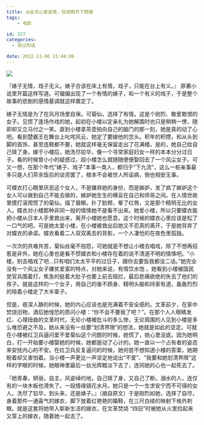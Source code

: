 ```yaml
---
title: 从此无心爱良夜，任他明月下西楼
tags:
	- 电影

id: 377
categories:
  - 说过的话

date: 2012-11-06 15:44:06
---
```


![](http://qiniu.102no.com/congci.jpg)

『婊子无情，戏子无义。婊子合该在床上有情，戏子，只能在台上有义。』
原著小说里开篇这样写道。可偏偏出现了一个有情的婊子，和一个有义的戏子，于是整个故事的悲剧的感情基调就这样奠定了。

婊子无情是为了在风月场里自保。可菊仙，选择了有情。这是个刚烈、敢爱敢恨的女子。见惯了逢场作戏的她，起初在小楼以定亲礼为她解围时也只是稍稍一愣，随即却又立马付之一笑。直到小楼拿茶壶拍向自己的脑门的那一刻，她是真的动了心吧。看到楚霸王在舞台上叱咤风云，她定了要嫁他的念头。积年的积攒，和从头到脚的首饰，甚至连鞋都不要，她就这样毫无保留走出了花满楼。是的，她自己给自己赎了身。嫁于小楼后，她洗尽铅华，像一个寻常家庭妇女一样的本本分分过日子。看的时候曾小小的疑惑过，段小楼怎么就随随便便娶回去了一个风尘女子。可又一想，在那个年代“婊子、戏子”本事一类人，都归于“下九流”，这么一桩亲事最多只是人们茶余饭后的谈资罢了，根本不会被世人所诟病，倒也相安无事。

可蝶衣打心眼里厌恶这个女人，不是嫌弃她的身份，而是嫉妒，发了疯了嫉妒这个女人可以做到自己不能去做的，嫉妒她生生的横亘在自己和师哥之间。在人情世故里摸打滚爬惯了的菊仙，描了眉眼，扑了脸颊，晕了红唇，又是那个精明无比的女人。蝶衣对小楼那种非同一般的情愫她不是看不出来。她爱小楼，所以只要蝶衣能把小楼从日本人手里救出来，离开小楼她也愿意。这个时候的蝶衣心里应该是松了一口气的吧。可是她太爱小楼，在小楼被救出后她又不忍真的离开，于是她背弃了对蝶衣的承诺。蝶衣看着二人双双离去的背影，一个人凄怆的在夜色里孤独。

一次次的共难共苦，菊仙丝毫不抱怨，可她就是不想让小楼去唱戏，除了不想再招惹是非外，她在心里也是看不惯蝶衣和小楼存在着的说不清道不明的情愫吧。“小楼，别去唱戏了吧…只有咱们太太平平的过日子，跟你去要饭我都没二话。”她完全没有一个风尘女子嫌贫爱富的特点，对她来说，有情饮水饱 。她看到小楼被国民党官兵围着打，焦急的挺着大肚子也要上前去阻拦，最后悲痛欲绝的失去了他们的孩子。就是这样的一个女子，用自己的奋不顾身、精明头脑和持家有道，轰轰烈烈的陪着小楼走了大半辈子。

但是，夜深人静的时候，她的内心应该也是充满着不安全感的。文革前夕，在家中焚烧旧物，酒后她惶恐的质问小楼：“你不会不要我了吧？”。在那个人人眼睛发红、心理扭曲的文革时代，无论小楼被批斗的多么惨，无论周围的人见到小楼是多么唯恐避之不及，她从来没有一丝要“划清界限”的想法，她就是如此的坚定。可就在小楼被红卫兵逼问爱不爱菊仙这个问题的时候，她慌了，她心里没底。因为她明白，打一开始要小楼娶她的时候，她都是动了心计的。她一直以一个占有者的姿态来安抚内心的不安。在红卫兵反复逼问的时候，她何尝不想知道小楼的答案，她期盼着却又害怕着。当小楼一声更比一声坚定地说出“不爱”、“我要和她划清界限”这样的字眼的时候，她眼神里最后一丝光辉黯淡下去了，连同她的心也一起死去了。

『她青春，妍丽，自主，风姿绰约地，自己赎了身，又自己了断。溺水的人，连仅有的一块木板也滑失了。一段情缘镜花水月。她只是一个一生求安宁而不可得的女人。洗尽了铅华，到头来，还是婊子。』（摘自原文）于是刚烈如她，选择了自尽，身着那件一通喜气的嫁衣，脚下放着红艳艳的婚鞋，在三尺白绫的映射下格外刺眼。就是这套将她带入崭新生活的嫁衣，在文革焚烧 “四旧”时被她从火里捡起来又穿上的嫁衣，随着她一起去了。
